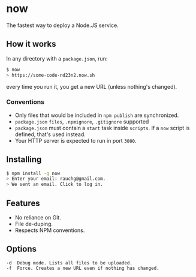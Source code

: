 # now

The fastest way to deploy a Node.JS service.

## How it works

In any directory with a `package.json`, run:

```bash
$ now
> https://some-code-nd23n2.now.sh
```

every time you run it, you get a new URL (unless nothing's changed).

### Conventions

- Only files that would be included in `npm publish` are synchronized.
- `package.json` `files`, `.npmignore`, `.gitignore` supported
- `package.json` must contain a `start` task inside `scripts`.
  If a `now` script is defined, that's used instead.
- Your HTTP server is expected to run in port `3000`.

## Installing

```bash
$ npm install -g now
> Enter your email: rauchg@gmail.com.
> We sent an email. Click to log in.
```

## Features

- No reliance on Git.
- File de-duping.
- Respects NPM conventions.

## Options

```
-d  Debug mode. Lists all files to be uploaded.
-f  Force. Creates a new URL even if nothing has changed.
```
